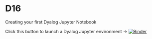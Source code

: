 # D16
Creating your first Dyalog Jupyter Notebook

Click this button to launch a Dyalog Jupyter environment → [![Binder](https://mybinder.org/badge_logo.svg)](https://mybinder.org/v2/gh/Dyalog19/D16/b7cc7d7)
